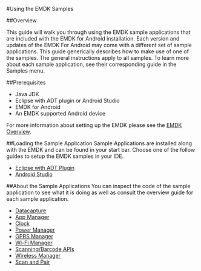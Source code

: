 #Using the EMDK Samples

##Overview

This guide will walk you through using the EMDK sample applications that are included with the EMDK for Android installation. Each version and updates of the EMDK For Android may come with a different set of sample applications. This guide generically describes how to make use of one of the samples. The general instructions apply to all samples. To learn more about each sample application, see their corresponding guide in the Samples menu.

##Prerequisites
- Java JDK 
- Eclipse with ADT plugin or  Android Studio
- EMDK for Android  
- An EMDK supported Android device

For more information about setting up the EMDK please see the [EMDK Overview](../guide/about).

##Loading the Sample Application
Sample Applications are installed along with the EMDK and can be found in your start bar. Choose one of 
the follow guides to setup the EMDK samples in your IDE.

* [Eclipse with ADT Plugin](../guide/sample/emdksamples_eclipse)
* [Android Studio](../guide/sample/emdksamples_androidstudio)

##About the Sample Applications
You can inspect the code of the sample application to see what it is doing as well as consult the overview guide for each sample application.

* [Datacapture](../guide/sample/sampledatacaptureprofile)
* [App Manager](../guide/sample/sampleprofileapp)
* [Clock](../guide/sample/sampleprofileclock)
* [Power Manager](../guide/sample/sampleprofilepower)
* [GPRS Manager](../guide/sample/sampleprofilegprs)
* [Wi-Fi Manager](../guide/sample/sampleprofilewifi)
* [Scanning/Barcode APIs](../guide/sample/samplebarcode)
* [Wireless Manager](../guide/sample/samplewireless)
* [Scan and Pair](../guide/sample/samplescanandpair)
